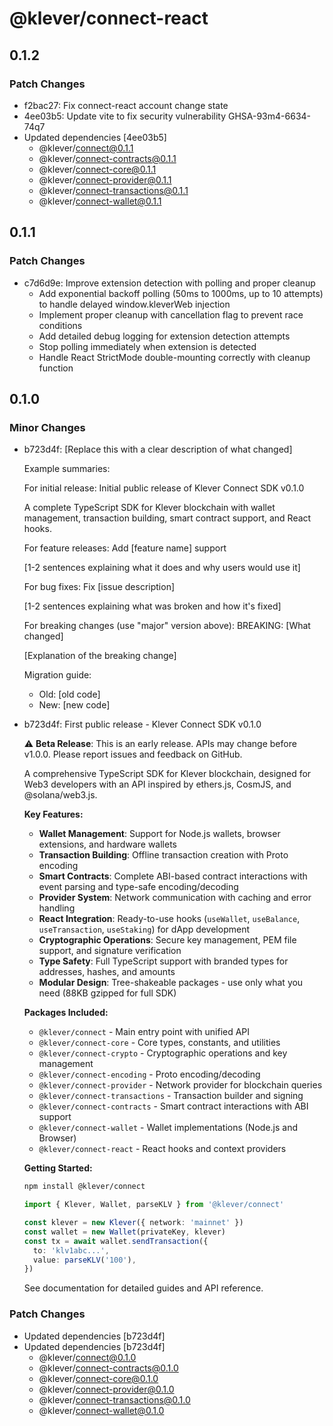 # @klever/connect-react

## 0.1.2

### Patch Changes

- f2bac27: Fix connect-react account change state
- 4ee03b5: Update vite to fix security vulnerability GHSA-93m4-6634-74q7
- Updated dependencies [4ee03b5]
  - @klever/connect@0.1.1
  - @klever/connect-contracts@0.1.1
  - @klever/connect-core@0.1.1
  - @klever/connect-provider@0.1.1
  - @klever/connect-transactions@0.1.1
  - @klever/connect-wallet@0.1.1

## 0.1.1

### Patch Changes

- c7d6d9e: Improve extension detection with polling and proper cleanup
  - Add exponential backoff polling (50ms to 1000ms, up to 10 attempts) to handle delayed window.kleverWeb injection
  - Implement proper cleanup with cancellation flag to prevent race conditions
  - Add detailed debug logging for extension detection attempts
  - Stop polling immediately when extension is detected
  - Handle React StrictMode double-mounting correctly with cleanup function

## 0.1.0

### Minor Changes

- b723d4f: [Replace this with a clear description of what changed]

  Example summaries:

  For initial release:
  Initial public release of Klever Connect SDK v0.1.0

  A complete TypeScript SDK for Klever blockchain with wallet management,
  transaction building, smart contract support, and React hooks.

  For feature releases:
  Add [feature name] support

  [1-2 sentences explaining what it does and why users would use it]

  For bug fixes:
  Fix [issue description]

  [1-2 sentences explaining what was broken and how it's fixed]

  For breaking changes (use "major" version above):
  BREAKING: [What changed]

  [Explanation of the breaking change]

  Migration guide:
  - Old: [old code]
  * New: [new code]

- b723d4f: First public release - Klever Connect SDK v0.1.0

  ⚠️ **Beta Release**: This is an early release. APIs may change before v1.0.0.
  Please report issues and feedback on GitHub.

  A comprehensive TypeScript SDK for Klever blockchain, designed for Web3 developers
  with an API inspired by ethers.js, CosmJS, and @solana/web3.js.

  **Key Features:**
  - **Wallet Management**: Support for Node.js wallets, browser extensions, and hardware wallets
  - **Transaction Building**: Offline transaction creation with Proto encoding
  - **Smart Contracts**: Complete ABI-based contract interactions with event parsing and type-safe encoding/decoding
  - **Provider System**: Network communication with caching and error handling
  - **React Integration**: Ready-to-use hooks (`useWallet`, `useBalance`, `useTransaction`, `useStaking`) for dApp development
  - **Cryptographic Operations**: Secure key management, PEM file support, and signature verification
  - **Type Safety**: Full TypeScript support with branded types for addresses, hashes, and amounts
  - **Modular Design**: Tree-shakeable packages - use only what you need (88KB gzipped for full SDK)

  **Packages Included:**
  - `@klever/connect` - Main entry point with unified API
  - `@klever/connect-core` - Core types, constants, and utilities
  - `@klever/connect-crypto` - Cryptographic operations and key management
  - `@klever/connect-encoding` - Proto encoding/decoding
  - `@klever/connect-provider` - Network provider for blockchain queries
  - `@klever/connect-transactions` - Transaction builder and signing
  - `@klever/connect-contracts` - Smart contract interactions with ABI support
  - `@klever/connect-wallet` - Wallet implementations (Node.js and Browser)
  - `@klever/connect-react` - React hooks and context providers

  **Getting Started:**

  ```bash
  npm install @klever/connect
  ```

  ```typescript
  import { Klever, Wallet, parseKLV } from '@klever/connect'

  const klever = new Klever({ network: 'mainnet' })
  const wallet = new Wallet(privateKey, klever)
  const tx = await wallet.sendTransaction({
    to: 'klv1abc...',
    value: parseKLV('100'),
  })
  ```

  See documentation for detailed guides and API reference.

### Patch Changes

- Updated dependencies [b723d4f]
- Updated dependencies [b723d4f]
  - @klever/connect@0.1.0
  - @klever/connect-contracts@0.1.0
  - @klever/connect-core@0.1.0
  - @klever/connect-provider@0.1.0
  - @klever/connect-transactions@0.1.0
  - @klever/connect-wallet@0.1.0
